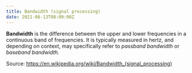 ```yaml
---
title: Bandwidth (signal processing)
date: 2021-06-13T08:09:00Z
---
```


**Bandwidth** is the difference between the upper and lower frequencies in a
continuous band of frequencies. It is typically measured in hertz, and depending
on context, may specifically refer to _passband bandwidth_ or _baseband
bandwidth._ 

Source: https://en.wikipedia.org/wiki/Bandwidth_(signal_processing)

